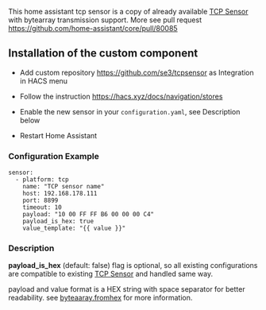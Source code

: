 This home assistant tcp sensor is a copy of already available 
[TCP Sensor](https://www.home-assistant.io/integrations/tcp/) with bytearray transmission support. More see pull request https://github.com/home-assistant/core/pull/80085

## Installation of the custom component

* Add custom repository https://github.com/se3/tcpsensor as Integration in HACS menu
* Follow the instruction https://hacs.xyz/docs/navigation/stores

* Enable the new sensor in your ```configuration.yaml```, see Description below
* Restart Home Assistant

### Configuration Example
```
sensor:
  - platform: tcp
    name: "TCP sensor name"
    host: 192.168.178.111
    port: 8899
    timeout: 10
    payload: "10 00 FF FF B6 00 00 00 C4"
    payload_is_hex: true
    value_template: "{{ value }}"
```

### Description
**payload_is_hex** (default: false) flag is optional, so all existing configurations are compatible to existing [TCP Sensor](https://www.home-assistant.io/integrations/tcp/) and handled same way.

payload and value format is a HEX string with space separator for better readability. see [byteaaray.fromhex](https://docs.python.org/dev/library/stdtypes.html#bytearray.fromhex) for more information.
